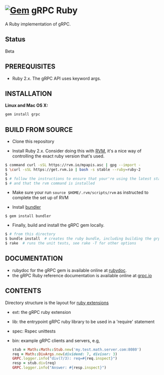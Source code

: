 [![Gem](https://img.shields.io/gem/v/grpc.svg)](https://rubygems.org/gems/grpc/)
gRPC Ruby
=========

A Ruby implementation of gRPC.

Status
------

Beta

PREREQUISITES
-------------

- Ruby 2.x. The gRPC API uses keyword args.

INSTALLATION
---------------

**Linux and Mac OS X:**

```sh
gem install grpc
```

BUILD FROM SOURCE
---------------------
- Clone this repository

- Install Ruby 2.x. Consider doing this with [RVM](http://rvm.io), it's a nice way of controlling
  the exact ruby version that's used.
```sh
$ command curl -sSL https://rvm.io/mpapis.asc | gpg --import -
$ \curl -sSL https://get.rvm.io | bash -s stable --ruby=ruby-2
$
$ # follow the instructions to ensure that your're using the latest stable version of Ruby
$ # and that the rvm command is installed
```
- Make sure your run `source $HOME/.rvm/scripts/rvm` as instructed to complete the set up of RVM

- Install [bundler](http://bundler.io/)
```
$ gem install bundler
```

- Finally,  build and install the gRPC gem locally.
```sh
$ # from this directory
$ bundle install  # creates the ruby bundle, including building the grpc extension
$ rake  # runs the unit tests, see rake -T for other options
```

DOCUMENTATION
-------------
- rubydoc for the gRPC gem is available online at [rubydoc][].
- the gRPC Ruby reference documentation is available online at [grpc.io][]

CONTENTS
--------
Directory structure is the layout for [ruby extensions][]
- ext: the gRPC ruby extension
- lib: the entrypoint gRPC ruby library to be used in a 'require' statement
- spec: Rspec unittests
- bin: example gRPC clients and servers, e.g,

  ```ruby
  stub = Math::Math::Stub.new('my.test.math.server.com:8080')
  req = Math::DivArgs.new(dividend: 7, divisor: 3)
  GRPC.logger.info("div(7/3): req=#{req.inspect}")
  resp = stub.div(req)
  GRPC.logger.info("Answer: #{resp.inspect}")
  ```

[ruby extensions]:http://guides.rubygems.org/gems-with-extensions/
[rubydoc]: http://www.rubydoc.info/gems/grpc
[grpc.io]: http://www.grpc.io/docs/quickstart/ruby.html
[Debian jessie-backports]:http://backports.debian.org/Instructions/
